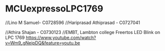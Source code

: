 # MCUexpressoLPC1769
//Lino M Samuel- C0728596
//Hariprasad Athiprasad - C0727041

//Athira Shajan - C0730123
//EMBT, Lambton college
Freertos LED Blink on LPC 1769
https://www.youtube.com/watch?v=Wm9_gNeipDQ&feature=youtu.be



